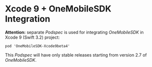 # Xcode 9 + OneMobileSDK Integration

**Attention:** separate *Podspec* is used for integrating *OneMobileSDK* in Xcode 9 (Swift 3.2) project:

```pod 'OneMobileSDK-Xcode9beta4'```

This *Podspec* will have only stable releases starting from version 2.7 of *OneMobileSDK*.

